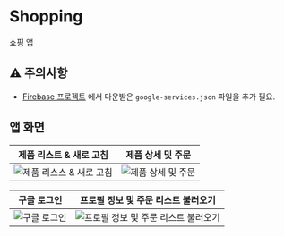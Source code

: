# Shopping
쇼핑 앱

## ⚠️ 주의사항
- [Firebase 프로젝트](https://console.firebase.google.com/u/0/) 에서 다운받은 `google-services.json` 파일을 추가  필요.

## 앱 화면
|제품 리스트 & 새로 고침|제품 상세 및 주문|
|---|---|
|![제품 리스스 & 새로 고침](https://i.imgur.com/eyKbx6c.jpg)|![제품 상세 및 주문](https://i.imgur.com/jJ2XDQj.jpg)|

|구글 로그인|프로필 정보 및 주문 리스트 불러오기|
|---|---|
|![구글 로그인](https://i.imgur.com/pmR87aG.jpg)|![프로필 정보 및 주문 리스트 불러오기](https://i.imgur.com/uWotgnQ.jpg)|
